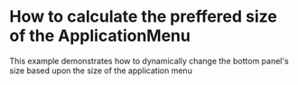 # How to calculate the preffered size of the ApplicationMenu


<p>This example demonstrates how to dynamically change the bottom panel's size based upon the size of the application menu</p>

<br/>


